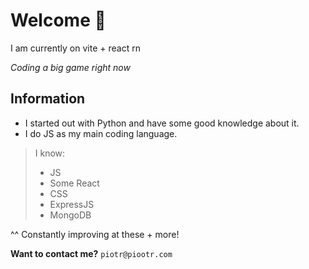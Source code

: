 # Welcome 👋
I am currently on vite + react rn

*Coding a big game right now*

## Information
* I started out with Python and have some good knowledge about it.
* I do JS as my main coding language.

> I know:
> * JS
> * Some React
> * CSS
> * ExpressJS
> * MongoDB

^^ Constantly improving at these + more!

**Want to contact me?**
`piotr@piootr.com`
